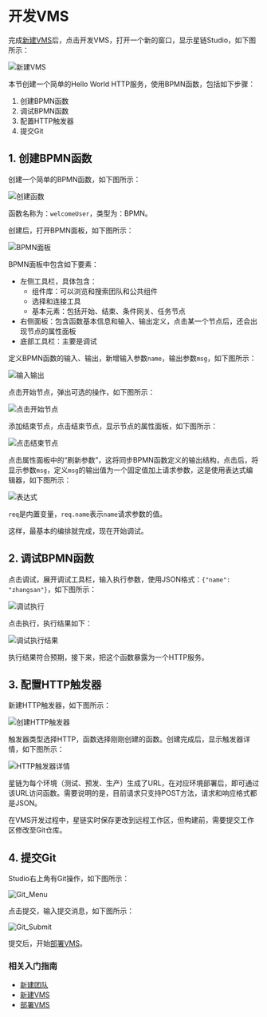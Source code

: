 # 开发VMS

完成[新建VMS](Create-VMS.md)后，点击开发VMS，打开一个新的窗口，显示星链Studio，如下图所示：

![新建VMS](../../../../image/Starlink/Start/studio_home.png)

本节创建一个简单的Hello World HTTP服务，使用BPMN函数，包括如下步骤：

1. 创建BPMN函数
2. 调试BPMN函数
3. 配置HTTP触发器
4. 提交Git 

## 1. 创建BPMN函数

创建一个简单的BPMN函数，如下图所示：

![创建函数](../../../../image/Starlink/Start/create_func.png)

函数名称为：`welcomeUser`，类型为：BPMN。

创建后，打开BPMN面板，如下图所示：

![BPMN面板](../../../../image/Starlink/Start/bpmn.png)

BPMN面板中包含如下要素：
- 左侧工具栏，具体包含：
    * 组件库：可以浏览和搜索团队和公共组件
    * 选择和连接工具
    * 基本元素：包括开始、结束、条件网关、任务节点
- 右侧面板：包含函数基本信息和输入、输出定义，点击某一个节点后，还会出现节点的属性面板
- 底部工具栏：主要是调试

定义BPMN函数的输入、输出，新增输入参数`name`，输出参数`msg`，如下图所示：

![输入输出](../../../../image/Starlink/Start/add_input_output.png)

点击开始节点，弹出可选的操作，如下图所示：

![点击开始节点](../../../../image/Starlink/Start/add_node_start.png)

添加结束节点，点击结束节点，显示节点的属性面板，如下图所示：

![点击结束节点](../../../../image/Starlink/Start/end_node_properties.png)

点击属性面板中的“刷新参数”，这将同步BPMN函数定义的输出结构，点击后，将显示参数`msg`，定义`msg`的输出值为一个固定值加上请求参数，这是使用表达式编辑器，如下图所示：

![表达式](../../../../image/Starlink/Start/expression.png)

`req`是内置变量，`req.name`表示`name`请求参数的值。

这样，最基本的编排就完成，现在开始调试。

## 2. 调试BPMN函数

点击调试，展开调试工具栏，输入执行参数，使用JSON格式：`{"name": "zhangsan"}`，如下图所示：

![调试执行](../../../../image/Starlink/Start/debug.png)

点击执行，执行结果如下：

![调试执行结果](../../../../image/Starlink/Start/debug_result.png)

执行结果符合预期，接下来，把这个函数暴露为一个HTTP服务。

## 3. 配置HTTP触发器

新建HTTP触发器，如下图所示：

![创建HTTP触发器](../../../../image/Starlink/Start/create_trigger.png)

触发器类型选择HTTP，函数选择刚刚创建的函数。创建完成后，显示触发器详情，如下图所示：

![HTTP触发器详情](../../../../image/Starlink/Start/trigger_info.png)

星链为每个环境（测试、预发、生产）生成了URL，在对应环境部署后，即可通过该URL访问函数。需要说明的是，目前请求只支持POST方法，请求和响应格式都是JSON。

在VMS开发过程中，星链实时保存更改到远程工作区，但构建前，需要提交工作区修改至Git仓库。

## 4. 提交Git

Studio右上角有Git操作，如下图所示：

![Git_Menu](../../../../image/Starlink/Start/git_submit.png)

点击提交，输入提交消息，如下图所示：

![Git_Submit](../../../../image/Starlink/Start/git_submit2.png)

提交后，开始[部署VMS](Deploy-VMS.md)。

### 相关入门指南

- [新建团队](Create-Team.md)
- [新建VMS](Create-VMS.md)
- [部署VMS](Deploy-VMS.md)